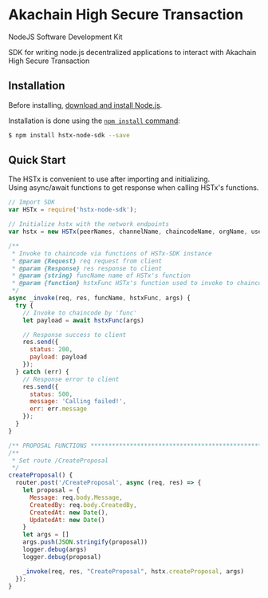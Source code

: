 # Akachain High Secure Transaction
NodeJS Software Development Kit

SDK for writing node.js decentralized applications to interact with Akachain High Secure Transaction

## Installation

Before installing, [download and install Node.js](https://nodejs.org/en/download/).

Installation is done using the
[`npm install` command](https://docs.npmjs.com/getting-started/installing-npm-packages-locally):

```bash
$ npm install hstx-node-sdk --save
```

## Quick Start

The HSTx is convenient to use after importing and initializing.  
Using async/await functions to get response when calling HSTx's functions.

```js
// Import SDK
var HSTx = require('hstx-node-sdk');

// Initialize hstx with the network endpoints
var hstx = new HSTx(peerNames, channelName, chaincodeName, orgName, userName);

/**
 * Invoke to chaincode via functions of HSTx-SDK instance
 * @param {Request} req request from client
 * @param {Response} res response to client
 * @param {string} funcName name of HSTx's function
 * @param {function} hstxFunc HSTx's function used to invoke to chaincode
 */
async _invoke(req, res, funcName, hstxFunc, args) {
  try {
    // Invoke to chaincode by 'func'
    let payload = await hstxFunc(args)

    // Response success to client
    res.send({
      status: 200,
      payload: payload
    });
  } catch (err) {
    // Response error to client
    res.send({
      status: 500,
      message: 'Calling failed!',
      err: err.message
    });
  }
}

/** PROPOSAL FUNCTIONS **************************************************/
/**
 * Set route /CreateProposal
 */
createProposal() {
  router.post('/CreateProposal', async (req, res) => {
    let proposal = {
      Message: req.body.Message,
      CreatedBy: req.body.CreatedBy,
      CreatedAt: new Date(),
      UpdatedAt: new Date()
    }
    let args = []
    args.push(JSON.stringify(proposal))
    logger.debug(args)
    logger.debug(proposal)

    _invoke(req, res, "CreateProposal", hstx.createProposal, args)
  });
}
```
